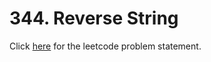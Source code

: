 # 344. Reverse String

Click [here](https://leetcode.com/problems/reverse-string/) for the leetcode problem statement.
